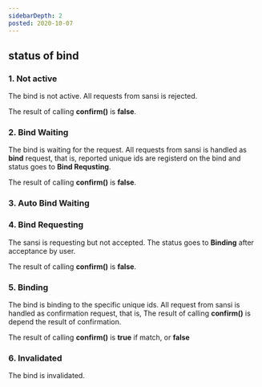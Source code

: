 ```yaml
---
sidebarDepth: 2
posted: 2020-10-07
---
```

## status of bind


###	1. Not active
The bind is not active. All requests from sansi is rejected.

The result of calling **confirm()** is **false**.

###	2. Bind Waiting
The bind is waiting for the request. All requests from sansi is handled as **bind** request, that is, reported unique ids are registerd on the bind and status goes to **Bind Requsting**.

The result of calling **confirm()** is **false**.

###	3. Auto Bind Waiting
###	4. Bind Requesting
The sansi is requesting but not accepted. The status goes to **Binding** after acceptance by user. 

The result of calling **confirm()** is **false**.

### 5. Binding
The bind is binding to the specific unique ids. All request from sansi is handled as confirmation request, that is, The result of calling **confirm()** is depend the result of confirmation.

The result of calling **confirm()** is **true** if match, or **false**

### 6.	Invalidated
The bind is invalidated.